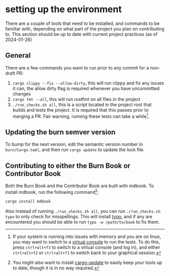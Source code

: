 # setting up the environment

There are a couple of tools that need to be installed, and commands to be familiar with, depending
on what part of the project you plan on contributing to. This section should be up to date with
current project practices (as of 2024-01-26)

## General

There are a few commands you want to run prior to any commit for a non-draft PR:

1. `cargo clippy --fix --allow-dirty`, this will run clippy and fix any issues it can, the allow
   dirty flag is required whenever you have uncommitted changes
2. `cargo fmt --all`, this will run rustfmt on all files in the project
3. `./run_checks.sh all`, this is a script located in the project root that builds and tests the
   project. It is required that this passes prior to merging a PR. Fair warning, running these tests
   can take a while[^2].

## Updating the burn semver version

To bump for the next version, edit the semantic version number in `burn/Cargo.toml`, and then run
`cargo update` to update the lock file.

## Contributing to either the Burn Book or Contributor Book

Both the Burn Book and the Contributor Book are built with mdbook. To install mdbook, run the
following command[^1]:

```bash
cargo install mdbook
```

Also instead of running `./run_checks.sh all`, you can run `./run_checks.sh typo` to only check for
misspellings. This will install [typo](https://crates.io/crates/typos-cli), and if any are
encountered you should be able to run `typo -w /path/to/book` to fix them.

[^1]:
    You might also want to install [cargo-update](https://github.com/nabijaczleweli/cargo-update) to
    easily keep your tools up to date, though it is in no way required.

[^2]:
    If your system is running into issues with memory and you are on linux, you may want to switch
    to a [virtual console](https://wiki.archlinux.org/title/Linux_console#Virtual_consoles) to run
    the tests. To do this, press `ctrl+alt+f3` to switch to a virtual console (and log in), and
    either `ctrl+alt+f2` or `ctrl+alt+f1` to switch back to your graphical session.
